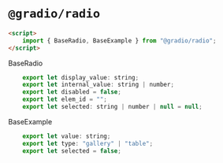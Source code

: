 # `@gradio/radio`

```html
<script>
    import { BaseRadio, BaseExample } from "@gradio/radio"; 
</script>
```

BaseRadio
```javascript
	export let display_value: string;
	export let internal_value: string | number;
	export let disabled = false;
	export let elem_id = "";
	export let selected: string | number | null = null;
```

BaseExample
```javascript
	export let value: string;
	export let type: "gallery" | "table";
	export let selected = false;
```